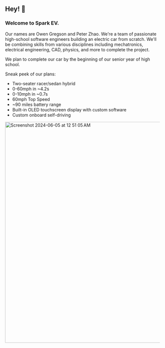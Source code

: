 ## Hey! 👋

### Welcome to Spark EV.

Our names are Owen Gregson and Peter Zhao.
We're a team of passionate high-school software engineers building an electric car from scratch.
We'll be combining skills from various disciplines including mechatronics, electrical engineering, CAD, physics, and more to complete the project.

We plan to complete our car by the beginning of our senior year of high school.

Sneak peek of our plans:

* Two-seater racer/sedan hybrid
* 0-60mph in ~4.2s
* 0-10mph in ~0.7s
* 60mph Top Speed
* ~90 miles battery range
* Built-in OLED touchscreen display with custom software
* Custom onboard self-driving

<img width="717" alt="Screenshot 2024-06-05 at 12 51 05 AM" src="https://github.com/spark-ev/.github/assets/89460630/4594d69d-fd39-4daf-86fc-9291fdd61f8e">
